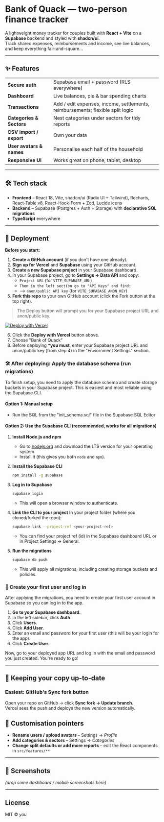 # Bank of Quack — two-person finance tracker

A lightweight money tracker for couples built with **React + Vite** on a **Supabase** backend and styled with **shadcn/ui**.  
Track shared expenses, reimbursements and income, see live balances, and keep everything fair-and-square...

---

## ✨ Features

|                          |                                                                                |
| ------------------------ | ------------------------------------------------------------------------------ |
| **Secure auth**          | Supabase email + password (RLS everywhere)                                     |
| **Dashboard**            | Live balances, pie & bar spending charts                                       |
| **Transactions**         | Add / edit expenses, income, settlements, reimbursements; flexible split logic |
| **Categories & Sectors** | Nest categories under sectors for tidy reports                                 |
| **CSV import / export**  | Own your data                                                                  |
| **User avatars & names** | Personalise each half of the household                                         |
| **Responsive UI**        | Works great on phone, tablet, desktop                                          |

---

## 🛠 Tech stack

- **Frontend** – React 18, Vite, shadcn/ui (Radix UI + Tailwind), Recharts, React-Table v8, React-Hook-Form + Zod, Lucide icons
- **Backend** – Supabase (Postgres + Auth + Storage) with **declarative SQL migrations**
- **TypeScript** everywhere

---

## 🚀 Deployment

**Before you start:**

1. **Create a GitHub account** (if you don't have one already).
2. **Sign up for Vercel** and **Supabase** using your GitHub account.
3. **Create a new Supabase project** in your Supabase dashboard.
4. In your Supabase project, go to **Settings → Data API** and copy:
   - `Project URL` (for `VITE_SUPABASE_URL`)
   - `Then in the left section go to "API Keys" and find:`
   - --> `anon/public API key` (for `VITE_SUPABASE_ANON_KEY`)
5. **Fork this repo** to your own GitHub account (click the Fork button at the top right).

> The Deploy button will prompt you for your Supabase project URL and anon/public key.

[![Deploy with Vercel](https://vercel.com/button)](https://vercel.com/new>)

6. Click the **Deploy with Vercel** button above.
7. Choose "Bank of Quack"
8. Before deploying **\*you must**, enter your Supabase project URL and anon/public key (from step 4) in the "Enviornment Settings" section.

### 🛠️ After deploying: Apply the database schema (run migrations)

To finish setup, you need to apply the database schema and create storage buckets in your Supabase project. This is easiest and most reliable using the Supabase CLI.

#### **Option 1: Manual setup**

- Run the SQL from the "init_schema.sql" file in the Supabase SQL Editor

#### **Option 2: Use the Supabase CLI (recommended, works for all migrations)**

1. **Install Node.js and npm**

   - Go to [nodejs.org](https://nodejs.org/) and download the LTS version for your operating system.
   - Install it (this gives you both `node` and `npm`).

2. **Install the Supabase CLI**

   ```bash
   npm install -g supabase
   ```

3. **Log in to Supabase**

   ```bash
   supabase login
   ```

   - This will open a browser window to authenticate.

4. **Link the CLI to your project**
   In your project folder (where you cloned/forked the repo):

   ```bash
   supabase link --project-ref <your-project-ref>
   ```

   - You can find your project ref (id) in the Supabase dashboard URL or in Project Settings → General.

5. **Run the migrations**
   ```bash
   supabase db push
   ```
   - This will apply all migrations, including creating storage buckets and policies.

### 👤 Create your first user and log in

After applying the migrations, you need to create your first user account in Supabase so you can log in to the app.

1. **Go to your Supabase dashboard.**
2. In the left sidebar, click **Auth**.
3. Click **Users**.
4. Click **Add User**.
5. Enter an email and password for your first user (this will be your login for the app).
6. Click **Create User**.

Now, go to your deployed app URL and log in with the email and password you just created. You're ready to go!

---

## 🔄 Keeping your copy up-to-date

### Easiest: GitHub's **Sync fork** button

Open your repo on GitHub → click **Sync fork → Update branch**.  
Vercel sees the push and deploys the new version automatically.

## 📝 Customisation pointers

- **Rename users / upload avatars** – Settings → _Profile_
- **Add categories & sectors** – Settings → _Categories_
- **Change split defaults or add more reports** – edit the React components in `src/features/**`

---

## 📸 Screenshots

_(drop some dashboard / mobile screenshots here)_

---

## License

MIT © _you_
